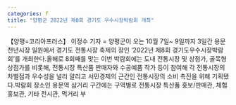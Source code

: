 ```yaml
---
categories: f
title: "양평군 2022년 제8회 경기도 우수시장박람회 개최"
---
```

【양평=코리아프러스】 이정수 기자 = 양평군이 오는 10월 7일~ 9일까지 3일간 용문천년시장 일원에서 경기도 전통시장 축제의 장인 ‘2022년 제8회 경기도우수시장박람회’를 개최한다.올해로 8회째를 맞는 이번 박람회에는 도내 전통시장 및 상점가, 골목형상점가를 비롯해, 전통시장 특산품 판매자와 수공예품 작가 등이 참여해 각 전통시장의 차별점과 우수성을 널리 알리고 서민경제의 근간인 전통시장의 소비 촉진을 위해 기획됐다.박람회 장소인 용문역 삼거리 구간에는 구역별로 전통시장 특산품 홍보/판매관, 체험홍보관, 기타 전시관, 먹거리 부